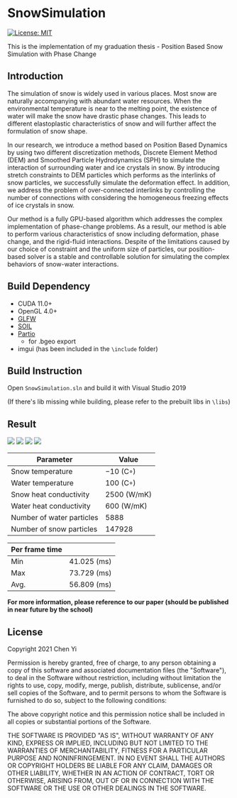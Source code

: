 # SnowSimulation

[![License: MIT](https://img.shields.io/badge/License-MIT-yellow.svg)](https://opensource.org/licenses/MIT)

This is the implementation of my graduation thesis - Position Based Snow Simulation with Phase Change

## Introduction
The simulation of snow is widely used in various places. Most snow are naturally accompanying with abundant water resources. When the environmental temperature is near to the melting point, the existence of water will make the snow have drastic phase changes. 
This leads to different elastoplastic characteristics of snow and will further affect the formulation of snow shape. 

In our research, we introduce a method based on Position Based Dynamics by using two different discretization methods, Discrete Element Method (DEM) and Smoothed Particle Hydrodynamics (SPH) to simulate the interaction of surrounding water and ice crystals in snow. 
By introducing stretch constraints to DEM particles which performs as the interlinks of snow particles, we successfully simulate the deformation effect. 
In addition, we address the problem of over-connected interlinks by controlling the number of connections with considering the homogeneous freezing effects of ice crystals in snow. 

Our method is a fully GPU-based algorithm which addresses the complex implementation of phase-change problems. 
As a result, our method is able to perform various characteristics of snow including deformation, phase change, and the rigid-fluid interactions. 
Despite of the limitations caused by our choice of constraint and the uniform size of particles, our position-based solver is a stable and controllable solution for simulating the complex behaviors of snow-water interactions.

## Build Dependency
- CUDA 11.0+
- OpenGL 4.0+
- [GLFW](https://github.com/glfw/glfw)
- [SOIL](https://github.com/kbranigan/Simple-OpenGL-Image-Library)
- [Partio](https://github.com/wdas/partio)
  - for .bgeo export
- imgui (has been included in the `\include` folder)

## Build Instruction
Open `SnowSimulation.sln` and build it with Visual Studio 2019

(If there's lib missing while building, please refer to the prebuilt libs in `\libs`)

## Result
![](https://i.imgur.com/8KKHWOq.png)
![](https://i.imgur.com/zRV2xnW.png)
![](https://i.imgur.com/3ELWO6c.png)
![](https://i.imgur.com/DZ3hbnv.png)

| Parameter | Value |
| -------- | -------- |
|Snow temperature | −10 (C◦) |
|Water temperature | 100 (C◦) |
|Snow heat conductivity | 2500 (W/mK)|
|Water heat conductivity | 600 (W/mK)|
|Number of water particles | 5888|
|Number of snow particles | 147928|


|  Per frame time |          |
| -------- | -------- |
| Min  | 41.025 (ms)|
| Max  | 73.729 (ms) |
| Avg. | 56.809 (ms) |


**For more information, please reference to our paper (should be published in near future by the school)**

## License
Copyright 2021 Chen Yi

Permission is hereby granted, free of charge, to any person obtaining a copy of this software and associated documentation files (the "Software"), to deal in the Software without restriction, including without limitation the rights to use, copy, modify, merge, publish, distribute, sublicense, and/or sell copies of the Software, and to permit persons to whom the Software is furnished to do so, subject to the following conditions:

The above copyright notice and this permission notice shall be included in all copies or substantial portions of the Software.

THE SOFTWARE IS PROVIDED "AS IS", WITHOUT WARRANTY OF ANY KIND, EXPRESS OR IMPLIED, INCLUDING BUT NOT LIMITED TO THE WARRANTIES OF MERCHANTABILITY, FITNESS FOR A PARTICULAR PURPOSE AND NONINFRINGEMENT. IN NO EVENT SHALL THE AUTHORS OR COPYRIGHT HOLDERS BE LIABLE FOR ANY CLAIM, DAMAGES OR OTHER LIABILITY, WHETHER IN AN ACTION OF CONTRACT, TORT OR OTHERWISE, ARISING FROM, OUT OF OR IN CONNECTION WITH THE SOFTWARE OR THE USE OR OTHER DEALINGS IN THE SOFTWARE.
